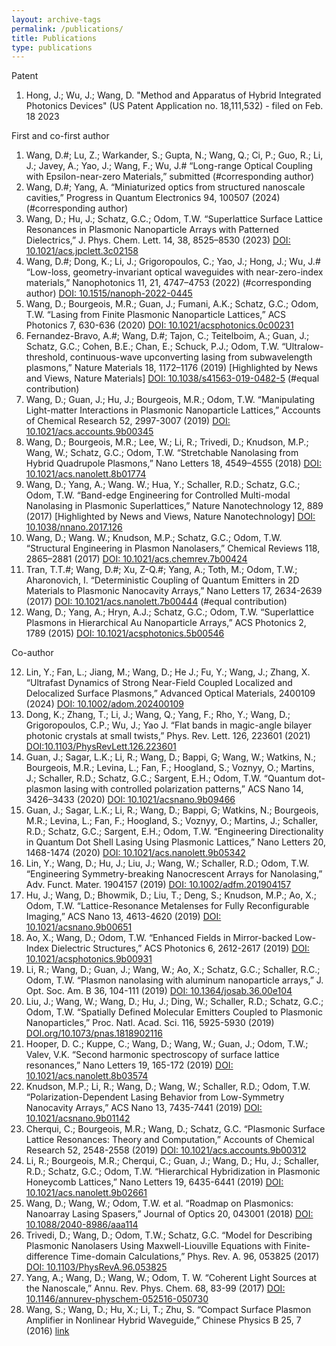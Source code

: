 ```yaml
---
layout: archive-tags
permalink: /publications/
title: Publications
type: publications
---
```

Patent

1. Hong, J.; Wu, J.; Wang, D. "Method and Apparatus of Hybrid Integrated Photonics Devices" (US Patent Application no. 18,111,532) - filed on Feb. 18 2023

First and co-first author  

1.   Wang, D.#; Lu, Z.; Warkander, S.; Gupta, N.; Wang, Q.; Ci, P.; Guo, R.; Li, J.; Javey, A.; Yao, J.; Wang, F.; Wu, J.# “Long-range Optical Coupling with Epsilon-near-zero Materials,” submitted (#corresponding author)
2.   Wang, D.#; Yang, A. “Miniaturized optics from structured nanoscale cavities,” Progress in Quantum Electronics 94, 100507 (2024) (#corresponding author) 
3.   Wang, D.; Hu, J.; Schatz, G.C.; Odom, T.W. “Superlattice Surface Lattice Resonances in Plasmonic Nanoparticle Arrays with Patterned Dielectrics,” J. Phys. Chem. Lett. 14, 38, 8525–8530 (2023) [DOI: 10.1021/acs.jpclett.3c02158](https://pubs.acs.org/doi/10.1021/acs.jpclett.3c02158)
4.   Wang, D.#; Dong, K.; Li, J.; Grigoropoulos, C.; Yao, J.; Hong, J.; Wu, J.# “Low-loss, geometry-invariant optical waveguides with near-zero-index materials,” Nanophotonics 11, 21, 4747–4753 (2022) (#corresponding author) [DOI: 10.1515/nanoph-2022-0445](https://www.degruyter.com/document/doi/10.1515/nanoph-2022-0445/html)
5.   Wang, D.; Bourgeois, M.R.; Guan, J.; Fumani, A.K.; Schatz, G.C.; Odom, T.W. “Lasing from Finite Plasmonic Nanoparticle Lattices,” ACS Photonics 7, 630-636 (2020) [DOI: 10.1021/acsphotonics.0c00231](https://pubs.acs.org/doi/10.1021/acsphotonics.0c00231)  
6.   Fernandez-Bravo, A.#; Wang, D.#; Tajon, C.; Teitelboim, A.; Guan, J.; Schatz, G.C.; Cohen, B.E.; Chan, E.; Schuck, P.J.; Odom, T.W. “Ultralow-threshold, continuous-wave upconverting lasing from subwavelength plasmons,” Nature Materials 18, 1172–1176 (2019) [Highlighted by News and Views, Nature Materials] [DOI: 10.1038/s41563-019-0482-5](https://www.nature.com/articles/s41563-019-0482-5) (#equal contribution)  
7.   Wang, D.; Guan, J.; Hu, J.; Bourgeois, M.R.; Odom, T.W. “Manipulating Light-matter Interactions in Plasmonic Nanoparticle Lattices,” Accounts of Chemical Research 52, 2997-3007 (2019) [DOI: 10.1021/acs.accounts.9b00345](https://pubs.acs.org/doi/10.1021/acs.accounts.9b00345)  
8.   Wang, D.; Bourgeois, M.R.; Lee, W.; Li, R.; Trivedi, D.; Knudson, M.P.; Wang, W.; Schatz, G.C.; Odom, T.W. “Stretchable Nanolasing from Hybrid Quadrupole Plasmons,” Nano Letters 18, 4549–4555 (2018) [DOI: 10.1021/acs.nanolett.8b01774](https://pubs.acs.org/doi/10.1021/acs.nanolett.8b01774)  
9.   Wang, D.; Yang, A.; Wang. W.; Hua, Y.; Schaller, R.D.; Schatz, G.C.; Odom, T.W. “Band-edge Engineering for Controlled Multi-modal Nanolasing in Plasmonic Superlattices,” Nature Nanotechnology 12, 889 (2017) [Highlighted by News and Views, Nature Nanotechnology] [DOI: 10.1038/nnano.2017.126](https://www.nature.com/articles/nnano.2017.126)  
10.   Wang, D.; Wang. W.; Knudson, M.P.; Schatz, G.C.; Odom, T.W. “Structural Engineering in Plasmon Nanolasers,” Chemical Reviews 118, 2865–2881 (2017) [DOI: 10.1021/acs.chemrev.7b00424](https://pubs.acs.org/doi/10.1021/acs.chemrev.7b00424) 
11.   Tran, T.T.#; Wang, D.#; Xu, Z-Q.#; Yang, A.; Toth, M.; Odom, T.W.; Aharonovich, I. “Deterministic Coupling of Quantum Emitters in 2D Materials to Plasmonic Nanocavity Arrays,” Nano Letters 17, 2634-2639 (2017) [DOI: 10.1021/acs.nanolett.7b00444](https://pubs.acs.org/doi/abs/10.1021/acs.nanolett.7b00444) (#equal contribution)
12.   Wang, D.; Yang, A.; Hryn, A.J.; Schatz, G.C.; Odom, T.W. “Superlattice Plasmons in Hierarchical Au Nanoparticle Arrays,” ACS Photonics 2, 1789 (2015) [DOI: 10.1021/acsphotonics.5b00546](https://pubs.acs.org/doi/abs/10.1021/acsphotonics.5b00546)    

Co-author

12. Lin, Y.; Fan, L.; Jiang, M.; Wang, D.; He J.; Fu, Y.; Wang, J.; Zhang, X. “Ultrafast Dynamics of Strong Near-Field Coupled Localized and Delocalized Surface Plasmons,” Advanced Optical Materials, 2400109 (2024) [DOI: 10.1002/adom.202400109](https://onlinelibrary.wiley.com/doi/10.1002/adom.202400109?af=R)
13. Dong, K.; Zhang, T.; Li, J.; Wang, Q.; Yang, F.; Rho, Y.; Wang, D.; Grigoropoulos, C.P.; Wu, J.; Yao J. “Flat bands in magic-angle bilayer photonic crystals at small twists,” Phys. Rev. Lett. 126, 223601 (2021) [DOI:10.1103/PhysRevLett.126.223601](https://journals.aps.org/prl/abstract/10.1103/PhysRevLett.126.223601)  
14. Guan, J.; Sagar, L.K.; Li, R.; Wang, D.; Bappi, G; Wang, W.; Watkins, N.; Bourgeois, M.R.; Levina, L.; Fan, F.; Hoogland, S.; Voznyy, O.; Martins, J.; Schaller, R.D.; Schatz, G.C.; Sargent, E.H.; Odom, T.W. “Quantum dot-plasmon lasing with controlled polarization patterns,” ACS Nano 14, 3426–3433 (2020) [DOI: 10.1021/acsnano.9b09466](https://pubs.acs.org/doi/10.1021/acsnano.9b09466)  
15. Guan, J.; Sagar, L.K.; Li, R.; Wang, D.; Bappi, G; Watkins, N.; Bourgeois, M.R.; Levina, L.; Fan, F.; Hoogland, S.; Voznyy, O.; Martins, J.; Schaller, R.D.; Schatz, G.C.; Sargent, E.H.; Odom, T.W. “Engineering Directionality in Quantum Dot Shell Lasing Using Plasmonic Lattices,” Nano Letters 20, 1468-1474 (2020) [DOI: 10.1021/acs.nanolett.9b05342](https://pubs.acs.org/doi/10.1021/acs.nanolett.9b05342)  
16. Lin, Y.; Wang, D.; Hu, J.; Liu, J.; Wang, W.; Schaller, R.D.; Odom, T.W. “Engineering Symmetry-breaking Nanocrescent Arrays for Nanolasing,” Adv. Funct. Mater. 1904157 (2019) [DOI: 10.1002/adfm.201904157](https://onlinelibrary.wiley.com/doi/abs/10.1002/adfm.201904157)  
17. Hu, J.; Wang, D.; Bhowmik, D.; Liu, T.; Deng, S.; Knudson, M.P.; Ao, X.; Odom, T.W. “Lattice-Resonance Metalenses for Fully Reconfigurable Imaging,” ACS Nano 13, 4613-4620 (2019) [DOI: 10.1021/acsnano.9b00651](https://pubs.acs.org/doi/10.1021/acsnano.9b00651)  
18. Ao, X.; Wang, D.; Odom, T.W. “Enhanced Fields in Mirror-backed Low-Index Dielectric Structures,” ACS Photonics 6, 2612-2617 (2019) [DOI: 10.1021/acsphotonics.9b00931](https://pubs.acs.org/doi/10.1021/acsphotonics.9b00931)  
19. Li, R.; Wang, D.; Guan, J.; Wang, W.; Ao, X.; Schatz, G.C.; Schaller, R.C.; Odom, T.W. “Plasmon nanolasing with aluminum nanoparticle arrays,” J. Opt. Soc. Am. B 36, 104-111 (2019) [DOI: 10.1364/josab.36.00e104](https://opg.optica.org/josab/abstract.cfm?URI=josab-36-7-e104)  
20. Liu, J.; Wang, W.; Wang, D.; Hu, J.; Ding, W.; Schaller, R.D.; Schatz, G.C.; Odom, T.W. “Spatially Defined Molecular Emitters Coupled to Plasmonic Nanoparticles,” Proc. Natl. Acad. Sci. 116, 5925-5930 (2019) [DOI.org/10.1073/pnas.1818902116](https://www.pnas.org/doi/full/10.1073/pnas.1818902116)  
21. Hooper, D. C.; Kuppe, C.; Wang, D.; Wang, W.; Guan, J.; Odom, T.W.; Valev, V.K. “Second harmonic spectroscopy of surface lattice resonances,” Nano Letters 19, 165-172 (2019) [DOI: 10.1021/acs.nanolett.8b03574](https://pubs.acs.org/doi/10.1021/acs.nanolett.8b03574)  
22. Knudson, M.P.; Li, R.; Wang, D.; Wang, W.; Schaller, R.D.; Odom, T.W. “Polarization-Dependent Lasing Behavior from Low-Symmetry Nanocavity Arrays,” ACS Nano 13, 7435-7441 (2019) [DOI: 10.1021/acsnano.9b01142](https://pubs.acs.org/doi/10.1021/acsnano.9b01142)  
23. Cherqui, C.; Bourgeois, M.R.; Wang, D.; Schatz, G.C. “Plasmonic Surface Lattice Resonances: Theory and Computation,” Accounts of Chemical Research 52, 2548-2558 (2019) [DOI: 10.1021/acs.accounts.9b00312](https://pubs.acs.org/doi/10.1021/acs.accounts.9b00312)  
24. Li, R.; Bourgeois, M.R.; Cherqui, C.; Guan, J.; Wang, D.; Hu, J.; Schaller, R.D.; Schatz, G.C.; Odom, T.W. “Hierarchical Hybridization in Plasmonic Honeycomb Lattices,” Nano Letters 19, 6435-6441 (2019) [DOI: 10.1021/acs.nanolett.9b02661](https://pubs.acs.org/doi/10.1021/acs.nanolett.9b02661)  
25. Wang, D.; Wang, W.; Odom, T.W. et al. “Roadmap on Plasmonics: Nanoarray Lasing Spasers,” Journal of Optics 20, 043001 (2018) [DOI: 10.1088/2040-8986/aaa114](https://iopscience.iop.org/article/10.1088/2040-8986/aaa114/meta)  
26. Trivedi, D.; Wang, D.; Odom, T.W.; Schatz, G.C. “Model for Describing Plasmonic Nanolasers Using Maxwell-Liouville Equations with Finite-difference Time-domain Calculations,” Phys. Rev. A. 96, 053825 (2017) [DOI: 10.1103/PhysRevA.96.053825](https://journals.aps.org/pra/abstract/10.1103/PhysRevA.96.053825)  
27. Yang, A.; Wang, D.; Wang, W.; Odom, T. W. “Coherent Light Sources at the Nanoscale,” Annu. Rev. Phys. Chem. 68, 83-99 (2017) [DOI: 10.1146/annurev-physchem-052516-050730](https://www.annualreviews.org/doi/abs/10.1146/annurev-physchem-052516-050730)  
28. Wang, S.; Wang, D.; Hu, X.; Li, T.; Zhu, S. “Compact Surface Plasmon Amplifier in Nonlinear Hybrid Waveguide,” Chinese Physics B 25, 7 (2016) [link](https://iopscience.iop.org/article/10.1088/1674-1056/25/7/077301)
